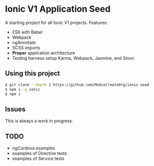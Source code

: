 Ionic V1 Application Seed
=====================

A starting project for all Ionic V1 projects. Features:

- ES6 with Babel
- Webpack
- ngAnnotate
- SCSS imports
- **Proper** application architecture
- Testing harness setup Karma, Webpack, Jasmine, and Sinon

## Using this project

```bash
$ git clone --depth 1 https://github.com/ModusCreateOrg/ionic-seed
$ npm i -g ionic
$ npm i
```

## Issues
This is always a work in progress.

## TODO
- ngCordova examples
- examples of Directive tests
- examples of Service tests
